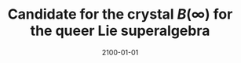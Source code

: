 ---
title: "Candidate for the crystal $B(\\infty)$ for the queer Lie superalgebra"
collection: publications
permalink: /publication/2100-01-01-a-rigged-configuration-model-for-Binfinity
date: 2100-01-01
arxiv: '1903.03236'
fpsac: 'http://fpsac2019.fmf.uni-lj.si/resources/Proceedings/99.pdf'
citation: '<i>Candidate for the crystal $B(\infty)$ for the queer Lie superalgebra</i> (with <a href="https://people.smp.uq.edu.au/TravisScrimshaw/">T. Scrimshaw</a>), to appear in Kyoto J. Math.  FPSAC Extended Abstract: Proceedings of the 31st International Conference on "Formal Power Series and Algebraic Combinatorics" (Ljubljana), Sém. Lothar. Combin. <b>82B</b> (2019) Art. 54, 12 pp.'
---
